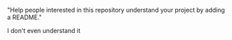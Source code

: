 "Help people interested in this repository understand your project by adding a README."

I don't even understand it 
